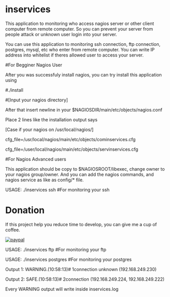 # inservices
This application to monitoring who access nagios server or other client computer from remote computer. So you can prevent your server from people attack or unknown user login into your server.

You can use this application to monitoring  ssh connection, ftp connection, postgres, mysql, etc who enter from remote computer. You can write IP address into whitelist if theres allowed user to access your server.



#For Begginer Nagios User

After you was successfuly install nagios, you can try install this application using 

#./install

#[Input your nagios directory]

After that insert newline in your $NAGIOSDIR/main/etc/objects/nagios.conf 


Place 2 lines like the installation output says

[Case if your nagios on /usr/local/nagios/]

cfg_file=/usr/local/nagios/main/etc/objects/cominservices.cfg

cfg_file=/user/local/nagios/main/etc/objects/servinservices.cfg




#For Nagios Advanced users


This application should be copy to $NAGIOSROOT/libexec, change owner to your nagios group/owner.
And you can add the nagios commands, and nagios service as like as  config/* file.


USAGE:  ./inservices ssh              #For monitoring your ssh

#
# Donation

If this project help you reduce time to develop, you can give me a cup of coffee.

[![paypal](https://www.paypalobjects.com/en_US/i/btn/btn_donateCC_LG.gif)](https://www.paypal.com/cgi-bin/webscr?cmd=_s-xclick&hosted_button_id=MHYNFDY744RBL)

USAGE:  ./inservices ftp              #For monitoring your ftp

USAGE:  ./inservices postgres         #For monitoring your postgres


Output 1: WARNING.(10:58:13)# 1connection unknown (192.168.249.230)

Output 2: SAFE.(10:58:13)# 2connection (192.168.249.224, 192.168.249.222) 

Every WARNING output will write inside inservices.log

